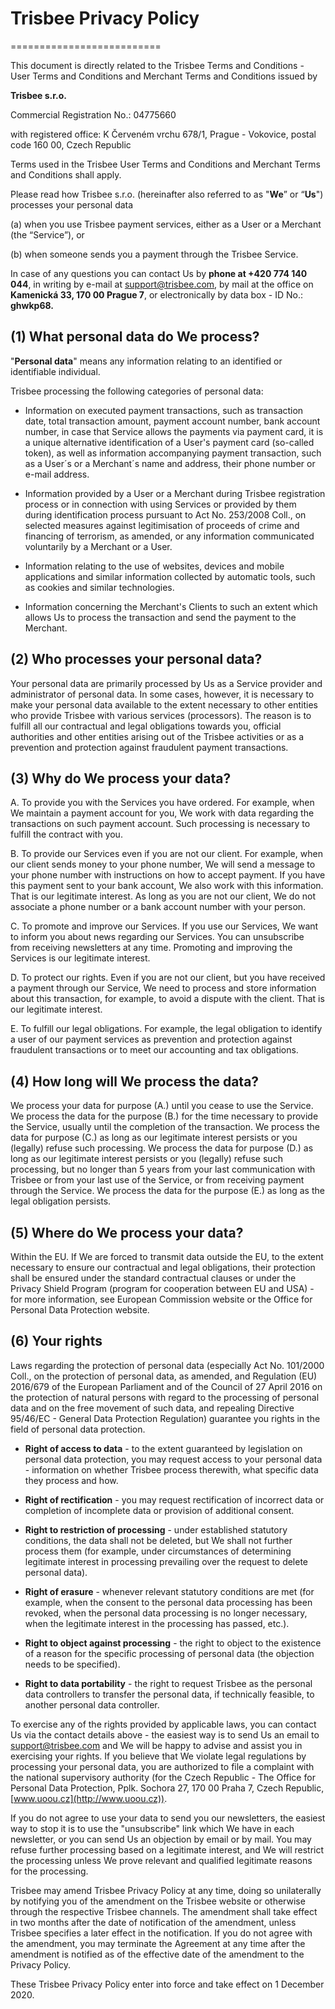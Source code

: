 # Trisbee Privacy Policy
==========================

This document is directly related to the Trisbee Terms and Conditions -
User Terms and Conditions and Merchant Terms and Conditions issued by

**Trisbee s.r.o.**

Commercial Registration No.: 04775660

with registered office: K Červeném vrchu 678/1, Prague - Vokovice,
postal code 160 00, Czech Republic

Terms used in the Trisbee User Terms and Conditions and Merchant Terms
and Conditions shall apply.

Please read how Trisbee s.r.o. (hereinafter also referred to as "**We**”
or “**Us**") processes your personal data

\(a) when you use Trisbee payment services, either as a User or a
Merchant (the “Service”), or

\(b) when someone sends you a payment through the Trisbee Service.

In case of any questions you can contact Us by **phone at +420 774 140
044**, in writing by e-mail at
[support@trisbee.com](mailto:support@trisbee.com), by mail at the
office on **Kamenická 33, 170 00 Prague 7**, or electronically by data box -
ID No.: **ghwkp68.**

## (1) What personal data do We process?

"**Personal data**" means any information relating to an identified or
identifiable individual.

Trisbee processing the following categories of personal data:

-   Information on executed payment transactions, such as transaction date, total transaction amount, payment account number, bank account number, in case that Service allows the payments via payment card, it is a unique alternative identification of a User's payment card (so-called token), as well as information accompanying payment transaction, such as a User´s or a Merchant´s name and address, their phone number or e-mail address.

-   Information provided by a User or a Merchant during Trisbee registration process or in connection with using Services or provided by them during identification process pursuant to Act No. 253/2008 Coll., on selected measures against legitimisation of proceeds of crime and financing of terrorism, as amended, or any information communicated voluntarily by a Merchant or a User.

<!-- -->

-   Information relating to the use of websites, devices and mobile applications and similar information collected by automatic tools, such as cookies and similar technologies.

-   Information concerning the Merchant's Clients to such an extent which allows Us to process the transaction and send the payment to the Merchant.

<a name="who"></a>

## (2) Who processes your personal data?

Your personal data are primarily processed by Us as a Service provider
and administrator of personal data. In some cases, however, it is
necessary to make your personal data available to the extent necessary
to other entities who provide Trisbee with various services
(processors). The reason is to fulfill all our contractual and legal
obligations towards you, official authorities and other entities arising
out of the Trisbee activities or as a prevention and protection against
fraudulent payment transactions.

<a name="why"></a>

## (3) Why do We process your data?

A.  To provide you with the Services you have ordered. For example, when
We maintain a payment account for you, We work with data regarding
the transactions on such payment account. Such processing is
necessary to fulfill the contract with you.

B.  To provide our Services even if you are not our client. For example,
when our client sends money to your phone number, We will send a
message to your phone number with instructions on how to
accept payment. If you have this payment sent to your bank account,
We also work with this information. That is our legitimate interest.
As long as you are not our client, We do not associate a phone
number or a bank account number with your person.

C.  To promote and improve our Services. If you use our Services, We
want to inform you about news regarding our Services. You can
unsubscribe from receiving newsletters at any time. Promoting and
improving the Services is our legitimate interest.

D.  To protect our rights. Even if you are not our client, but you have
received a payment through our Service, We need to process and store
information about this transaction, for example, to avoid a dispute
with the client. That is our legitimate interest.

E.  To fulfill our legal obligations. For example, the legal obligation
to identify a user of our payment services as prevention and
protection against fraudulent transactions or to meet our accounting
and tax obligations.

## (4) How long will We process the data?

We process your data for purpose (A.) until you cease to use the
Service. We process the data for the purpose (B.) for the time necessary
to provide the Service, usually until the completion of the transaction.
We process the data for purpose (C.) as long as our legitimate interest
persists or you (legally) refuse such processing. We process the data
for purpose (D.) as long as our legitimate interest persists or you
(legally) refuse such processing, but no longer than 5 years from your
last communication with Trisbee or from your last use of the Service, or
from receiving payment through the Service. We process the data for the
purpose (E.) as long as the legal obligation persists.

## (5) Where do We process your data?

Within the EU. If We are forced to transmit data outside the EU, to the
extent necessary to ensure our contractual and legal obligations, their
protection shall be ensured under the standard contractual clauses or
under the Privacy Shield Program (program for cooperation between EU and
USA) - for more information, see European Commission website or the
Office for Personal Data Protection website.

## (6) Your rights

Laws regarding the protection of personal data (especially Act No.
101/2000 Coll., on the protection of personal data, as amended, and
Regulation (EU) 2016/679 of the European Parliament and of the Council
of 27 April 2016 on the protection of natural persons with regard to the
processing of personal data and on the free movement of such data, and
repealing Directive 95/46/EC - General Data Protection Regulation)
guarantee you rights in the field of personal data protection.

-   **Right of access to data** - to the extent guaranteed by legislation on personal data protection, you may request access to your personal data - information on whether Trisbee process therewith, what specific data they process and how.

-   **Right of rectification** - you may request rectification of incorrect data or completion of incomplete data or provision of additional consent.

-   **Right to restriction of processing** - under established statutory conditions, the data shall not be deleted, but We shall not further process them (for example, under circumstances of determining legitimate interest in processing prevailing over the request to delete personal data).

-   **Right of erasure** - whenever relevant statutory conditions are met (for example, when the consent to the personal data processing has been revoked, when the personal data processing is no longer necessary, when the legitimate interest in the processing has passed, etc.).

-   **Right to object against processing** - the right to object to the existence of a reason for the specific processing of personal data (the objection needs to be specified).

-   **Right to data portability** - the right to request Trisbee as the personal data controllers to transfer the personal data, if technically feasible, to another personal data controller.

To exercise any of the rights provided by applicable laws, you can
contact Us via the contact details above - the easiest way is to send Us
an email to [support@trisbee.com](mailto:support@trisbee.com) and We
will be happy to advise and assist you in exercising your rights. If you
believe that We violate legal regulations by processing your personal
data, you are authorized to file a complaint with the national
supervisory authority (for the Czech Republic - The Office for Personal
Data Protection, Pplk. Sochora 27, 170 00 Praha 7, Czech Republic,
[www.uoou.cz](http://www.uoou.cz)).

If you do not agree to use your data to send you our newsletters, the
easiest way to stop it is to use the "unsubscribe" link which We have in
each newsletter, or you can send Us an objection by email or by mail.
You may refuse further processing based on a legitimate interest, and We
will restrict the processing unless We prove relevant and qualified
legitimate reasons for the processing.

Trisbee may amend Trisbee Privacy Policy at any time, doing so
unilaterally by notifying you of the amendment on the Trisbee website or
otherwise through the respective Trisbee channels. The amendment shall
take effect in two months after the date of notification of the
amendment, unless Trisbee specifies a later effect in the notification.
If you do not agree with the amendment, you may terminate the Agreement
at any time after the amendment is notified as of the effective date of
the amendment to the Privacy Policy.

These Trisbee Privacy Policy enter into force and take effect on 1
December 2020.
